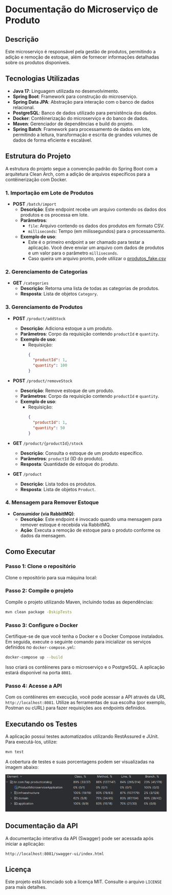# Documentação do Microserviço de Produto

## Descrição
Este microserviço é responsável pela gestão de produtos, permitindo a adição e remoção de estoque, além de fornecer informações detalhadas sobre os produtos disponíveis.

## Tecnologias Utilizadas
- **Java 17**: Linguagem utilizada no desenvolvimento.
- **Spring Boot**: Framework para construção do microserviço.
- **Spring Data JPA**: Abstração para interação com o banco de dados relacional.
- **PostgreSQL**: Banco de dados utilizado para persistência dos dados.
- **Docker**: Contêinerização do microserviço e do banco de dados.
- **Maven**: Gerenciador de dependências e build do projeto.
- **Spring Batch**: Framework para processamento de dados em lote, permitindo a leitura, transformação e escrita de grandes volumes de dados de forma eficiente e escalável.

## Estrutura do Projeto
A estrutura do projeto segue a convenção padrão do Spring Boot com a arquitetura Clean Arch, com a adição de arquivos específicos para a contêinerização com Docker.

### 1. **Importação em Lote de Produtos**
- **POST** `/batch/import`
    - **Descrição**: Este endpoint recebe um arquivo contendo os dados dos produtos e os processa em lote.
    - **Parâmetros**:
        - `file`: Arquivo contendo os dados dos produtos em formato CSV.
        - `milliseconds`: Tempo (em milissegundos) para o processamento.
    - **Exemplo de uso**:
        - Este é o primeiro endpoint a ser chamado para testar a aplicação. Você deve enviar um arquivo com dados de produtos e um valor para o parâmetro `milliseconds`.
        - Caso queira um arquivo pronto, pode utilizar o [produtos_fake.csv](docs/produtos_fake.csv)

### 2. **Gerenciamento de Categorias**
- **GET** `/categories`
    - **Descrição**: Retorna uma lista de todas as categorias de produtos.
    - **Resposta**: Lista de objetos `Category`.

### 3. **Gerenciamento de Produtos**
- **POST** `/product/addStock`
    - **Descrição**: Adiciona estoque a um produto.
    - **Parâmetros**: Corpo da requisição contendo `productId` e `quantity`.
    - **Exemplo de uso**:
        - Requisição:
          ```json
          {
            "productId": 1,
            "quantity": 100
          }
          ```

- **POST** `/product/removeStock`
    - **Descrição**: Remove estoque de um produto.
    - **Parâmetros**: Corpo da requisição contendo `productId` e `quantity`.
    - **Exemplo de uso**:
        - Requisição:
          ```json
          {
            "productId": 1,
            "quantity": 50
          }
          ```

- **GET** `/product/{productId}/stock`
    - **Descrição**: Consulta o estoque de um produto específico.
    - **Parâmetros**: `productId` (ID do produto).
    - **Resposta**: Quantidade de estoque do produto.

- **GET** `/product`
    - **Descrição**: Lista todos os produtos.
    - **Resposta**: Lista de objetos `Product`.

### 4. **Mensagem para Remover Estoque**
- **Consumidor (via RabbitMQ)**:
    - **Descrição**: Este endpoint é invocado quando uma mensagem para remover estoque é recebida via RabbitMQ.
    - **Ação**: Executa a remoção de estoque para o produto conforme os dados da mensagem.

## Como Executar

### Passo 1: Clone o repositório
Clone o repositório para sua máquina local:

### Passo 2: Compile o projeto
Compile o projeto utilizando Maven, incluindo todas as dependências:
```sh
mvn clean package -DskipTests
```

### Passo 3: Configure o Docker
Certifique-se de que você tenha o Docker e o Docker Compose instalados. Em seguida, execute o seguinte comando para inicializar os serviços definidos no `docker-compose.yml`:

```sh
docker-compose up --build
```

Isso criará os contêineres para o microserviço e o PostgreSQL. A aplicação estará disponível na porta `8081`.

### Passo 4: Acesse a API
Com os contêineres em execução, você pode acessar a API através da URL `http://localhost:8081`. Utilize as ferramentas de sua escolha (por exemplo, Postman ou cURL) para fazer requisições aos endpoints definidos.

## Executando os Testes

A aplicação possui testes automatizados utilizando RestAssured e JUnit. Para executá-los, utilize:

```sh
mvn test
```

A cobertura de testes e suas porcentagens podem ser visualizadas na imagem abaixo:

![img.png](img.png)

## Documentação da API

A documentação interativa da API (Swagger) pode ser acessada após iniciar a aplicação:

```
http://localhost:8081/swagger-ui/index.html
```

## Licença
Este projeto está licenciado sob a licença MIT. Consulte o arquivo `LICENSE` para mais detalhes.
